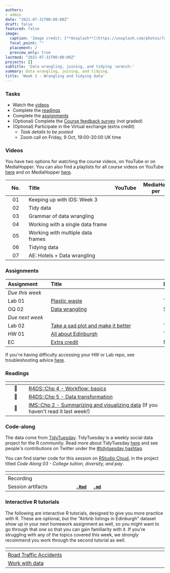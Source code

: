```yaml
---
authors:
- admin
date: "2021-07-31T00:00:00Z"
draft: false
featured: false
image:
  caption: 'Image credit: [**Unsplash**](https://unsplash.com/photos/7ah_4PHzSCc)'
  focal_point: ""
  placement: 2
  preview_only: true
lastmod: "2021-07-31T00:00:00Z"
projects: []
subtitle: 'Data wrangling, joining, and tidying :wrench:'
summary: Data wrangling, joining, and tidying.
title: 'Week 3 - Wrangling and tidying data'
---
```


### Tasks

- Watch the [videos](/post/03-week/#videos)
- Complete the [readings](/post/03-week/#readings)
- Complete the [assignments](/post/03-week/#assignments)
- (Optional) Complete the [Course feedback survey](https://forms.office.com/Pages/ResponsePage.aspx?id=sAafLmkWiUWHiRCgaTTcYRiRHjHRDWhOuLE_6JyNA0dUMFNaSjAxMDQyUDZHQk9ZOFMxQlZERDlMUC4u) (not graded)
- (Optional) Participate in the Virtual exchange (extra credit)
  - *Task details to be posted*
  - Zoom call on Friday, 9 Oct, 19:00-20:00 UK time

### Videos

You have two options for watching the course videos, on YouTube or on MediaHopper. You can also find a playlists for all course videos on YouTube [here](https://www.youtube.com/playlist?list=PLNUVZZ6hfXX1tyUykCWShOKZdIB0TIhtM) and on MediaHopper [here](https://media.ed.ac.uk/playlist/dedicated/183821961/1_r35z2f16/).

| <div style="width:50px;text-align:center">No.</div> | <div style="width:250px;text-align:left">Title</div> | <div style="width:80px;text-align:center">YouTube</div> | <div style="width:80px;text-align:center">MediaHopper</div> |  <div style="width:80px;text-align:center">Slides</div> | <div style="width:80px;text-align:center">Length</div> |
|:---:|:---------------------|:-------:|:-----------:|:--------:|:------:|
| 01 | Keeping up with IDS: Week 3 | [<span style='color: red;'><i class='fab fa-youtube fa-lg'></i></span>](https://youtu.be/VlfnShvjL0c) | [<span style='color: #0A1E3F;'><i class='fas fa-file-video fa-lg'></i></span>](https://media.ed.ac.uk/media/IDS+-+Week+03+-+01+-+Keeping+up+with+IDS/1_faaiztni) | [<span style='color: #4b5357;'><i class='fas fa-desktop fa-lg'></i></span>](https://ids-s1-20.github.io/slides/week-03/w3-d01-kuwids/w3-d01-kuwids.pdf) | 6:23 |
| 02 | Tidy data | [<span style='color: red;'><i class='fab fa-youtube fa-lg'></i></span>](https://youtu.be/Ux85eR3h9hw) | [<span style='color: #0A1E3F;'><i class='fas fa-file-video fa-lg'></i></span>](https://media.ed.ac.uk/media/IDS+-+Week+03+-+02+-+Tidy+data/1_lc61ottc) | [<span style='color: #4b5357;'><i class='fas fa-desktop fa-lg'></i></span>](https://ids-s1-20.github.io/slides/week-03/w3-d02-tidy-data/w3-d02-tidy-data.html) | 6:46 |
| 03 | Grammar of data wrangling | [<span style='color: red;'><i class='fab fa-youtube fa-lg'></i></span>](https://youtu.be/ZCaYBES_VEk) | [<span style='color: #0A1E3F;'><i class='fas fa-file-video fa-lg'></i></span>](https://media.ed.ac.uk/media/IDS+-+Week+03+-+03+-+Grammar+of+data+wrangling/1_meyz4shf) | [<span style='color: #4b5357;'><i class='fas fa-desktop fa-lg'></i></span>](https://ids-s1-20.github.io/slides/week-03/w3-d03-grammar-wrangle/w3-d03-grammar-wrangle.html) | 13:13 |
| 04 | Working with a single data frame | [<span style='color: red;'><i class='fab fa-youtube fa-lg'></i></span>](https://youtu.be/0229Uq2hkJo) | [<span style='color: #0A1E3F;'><i class='fas fa-file-video fa-lg'></i></span>](https://media.ed.ac.uk/media/IDS+-+Week+03+-+04+-+Working+with+a+single+data+frame/1_bismxagl) | [<span style='color: #4b5357;'><i class='fas fa-desktop fa-lg'></i></span>](https://ids-s1-20.github.io/slides/week-03/w3-d04-single-df/w3-d04-single-df.html) | 32:15 |
| 05 | Working with multiple data frames | [<span style='color: red;'><i class='fab fa-youtube fa-lg'></i></span>](https://youtu.be/VdV5ABsaf5Y) | [<span style='color: #0A1E3F;'><i class='fas fa-file-video fa-lg'></i></span>](https://media.ed.ac.uk/media/IDS+-+Week+03+-+05+-+Working+with+multiple+data+frames/1_pz5t7dhx) | [<span style='color: #4b5357;'><i class='fas fa-desktop fa-lg'></i></span>](https://ids-s1-20.github.io/slides/week-03/w3-d05-multi-df/w3-d05-multi-df.html) | 17:26 |
| 06 | Tidying data | [<span style='color: red;'><i class='fab fa-youtube fa-lg'></i></span>](https://youtu.be/x3KM5uxaFdI) | [<span style='color: #0A1E3F;'><i class='fas fa-file-video fa-lg'></i></span>](https://media.ed.ac.uk/media/IDS+-+Week+03+-+06+-+Tidying+data/1_wa4tmotd) | [<span style='color: #4b5357;'><i class='fas fa-desktop fa-lg'></i></span>](https://ids-s1-20.github.io/slides/week-03/w3-d06-tidying/w3-d06-tidying.html) | 20:14 |
| 07 | AE: Hotels + Data wrangling |[<span style='color: red;'><i class='fab fa-youtube fa-lg'></i></span>](https://youtu.be/BXlOd4EYQrI) | [<span style='color: #0A1E3F;'><i class='fas fa-file-video fa-lg'></i></span>](https://media.ed.ac.uk/media/IDS+-+Week+03+-+07+-+AEA+Hotels+%2B+Data+wrangling/1_nua37qzj) |  | 30:58 | 

### Assignments

| <div style="width:120px;text-align:left">Assignment</div> | <div style="width:340px;text-align:left">Title</div> | <div style="width:200px;text-align:left">Due</div> |
|:---|:---|:---|
| *Due this week* | | |
| Lab 01 | [Plastic waste](https://ids-s1-20.github.io/labs/lab-01/lab-01-plastic-waste.html) | Tue, 6 Oct, 16:00 UK |
| OQ 02  | [Data wrangling](https://minecr.shinyapps.io/02-datawrangle/) | Sun, 11 Oct, 23:59 UK |
| *Due next week* | | |
| Lab 02 | [Take a sad plot and make it better](https://ids-s1-20.github.io/labs/lab-02/lab-02-sad-plot.html) | Tue, 13 Oct, 16:00 UK |
| HW 01 | [All about Edinburgh](https://ids-s1-20.github.io/homework/hw-01/hw-01-edinburgh.html) | Thur, 15 Oct, 16:00 UK |
| EC    | [Extra credit](/extra-credit/extra-credit-02.html) | Multiple (see assignment) |

If you're having difficulty accessing your HW or Lab repo, see troubleshooting advice [here](/troubleshoot/github-org.html).

### Readings

| <div style="width:50px"></div>  | <div style="width:420px"></div>  |  <div style="width:200px"></div> |
|:---:|:---|:---:|
| :open_book: | [R4DS::Chp 4 - Workflow: basics](https://r4ds.had.co.nz/workflow-basics.html) | **Required** |
| :open_book: | [R4DS::Chp 5 - Data transformation](https://r4ds.had.co.nz/transform.html) | **Required** |
| :open_book: | [IMS::Chp 2 - Summarizing and visualizing data](https://openintro-ims.netlify.app/summarizing-visualizing-data.html) (If you haven't read it last week!) | **Required** |

### Code-along

The data come from [TidyTuesday](https://github.com/rfordatascience/tidytuesday/blob/master/data/2020/2020-09-29/readme.md). TidyTuesday is a weekly social data project for the R community. Read more about TidyTuesday [here](https://github.com/rfordatascience/tidytuesday) and see people's contributions on Twitter under the [#tidytuesday hashtag](https://twitter.com/search?q=tidytuesday&src=typed_query). 

You can find starter code for this session on [RStudio Cloud](https://rstudio.cloud/), in the project titled *Code Along 03 - College tuition, diversity, and pay*.

| <div style="width:200px"></div>  | <div style="width:480px"></div>  |
|:---|:---|
| Recording | [<span style="color: red;"><i class="fab fa-youtube fa-lg"></i></span>](https://youtu.be/Ycpwmn62aOA) &nbsp;&nbsp;&nbsp;&nbsp;&nbsp; [<span style="color: #0A1E3F;"><i class="fas fa-file-video fa-lg"></i></span>](https://media.ed.ac.uk/media/IDS+-+Week+03+-+Code+along/1_tm65h61m) |
| Session artifacts | [**`.Rmd`**](https://github.com/ids-s1-20/code-along/blob/master/03-code-along/college.Rmd) &nbsp;&nbsp;&nbsp; [**`.md`**](https://github.com/ids-s1-20/code-along/blob/master/03-code-along/college.md) |

### Interactive R tutorials

The following are interactive R tutorials, designed to give you more practice with R. These are optional, but the "Airbnb listings in Edinburgh" dataset show up in your next homework assignment as well, so you might want to go through that one so that you can gain familiarity with it. If you're struggling with any of the topics covered this week, we strongly recommend you work through the second tutorial as well.

|  <div style="width:480px"></div>  |  <div style="width:200px"></div>  |
|:---|:---|
| [Road Traffic Accidents](https://minecr.shinyapps.io/dsbox-02-accidents/) | Related to HW 01 |
| [Work with data](https://rstudio.cloud/learn/primers/2)         | Extra practice   |
